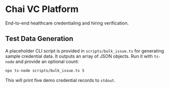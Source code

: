 # Chai VC Platform

End-to-end healthcare credentialing and hiring verification.

## Test Data Generation

A placeholder CLI script is provided in `scripts/bulk_issue.ts` for generating sample credential data. It outputs an array of JSON objects. Run it with `ts-node` and provide an optional count:

```bash
npx ts-node scripts/bulk_issue.ts 5
```

This will print five demo credential records to `stdout`.
